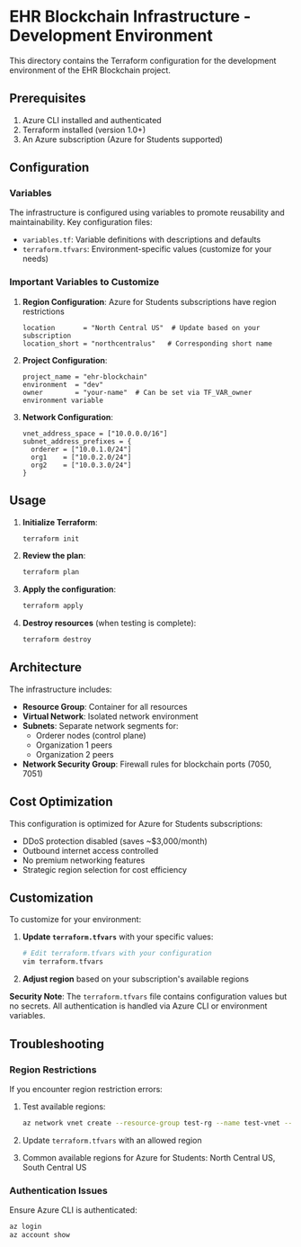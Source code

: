 # EHR Blockchain Infrastructure - Development Environment

This directory contains the Terraform configuration for the development environment of the EHR Blockchain project.

## Prerequisites

1. Azure CLI installed and authenticated
2. Terraform installed (version 1.0+)
3. An Azure subscription (Azure for Students supported)

## Configuration

### Variables

The infrastructure is configured using variables to promote reusability and maintainability. Key configuration files:

- `variables.tf`: Variable definitions with descriptions and defaults
- `terraform.tfvars`: Environment-specific values (customize for your needs)

### Important Variables to Customize

1. **Region Configuration**: Azure for Students subscriptions have region restrictions
   ```hcl
   location       = "North Central US"  # Update based on your subscription
   location_short = "northcentralus"   # Corresponding short name
   ```

2. **Project Configuration**:
   ```hcl
   project_name = "ehr-blockchain"
   environment  = "dev"
   owner        = "your-name"  # Can be set via TF_VAR_owner environment variable
   ```

3. **Network Configuration**:
   ```hcl
   vnet_address_space = ["10.0.0.0/16"]
   subnet_address_prefixes = {
     orderer = ["10.0.1.0/24"]
     org1    = ["10.0.2.0/24"]
     org2    = ["10.0.3.0/24"]
   }
   ```

## Usage

1. **Initialize Terraform**:
   ```bash
   terraform init
   ```

2. **Review the plan**:
   ```bash
   terraform plan
   ```

3. **Apply the configuration**:
   ```bash
   terraform apply
   ```

4. **Destroy resources** (when testing is complete):
   ```bash
   terraform destroy
   ```

## Architecture

The infrastructure includes:

- **Resource Group**: Container for all resources
- **Virtual Network**: Isolated network environment
- **Subnets**: Separate network segments for:
  - Orderer nodes (control plane)
  - Organization 1 peers
  - Organization 2 peers
- **Network Security Group**: Firewall rules for blockchain ports (7050, 7051)

## Cost Optimization

This configuration is optimized for Azure for Students subscriptions:

- DDoS protection disabled (saves ~$3,000/month)
- Outbound internet access controlled
- No premium networking features
- Strategic region selection for cost efficiency

## Customization

To customize for your environment:

1. **Update `terraform.tfvars`** with your specific values:
   ```bash
   # Edit terraform.tfvars with your configuration
   vim terraform.tfvars
   ```

2. **Adjust region** based on your subscription's available regions

**Security Note**: The `terraform.tfvars` file contains configuration values but no secrets. All authentication is handled via Azure CLI or environment variables.

## Troubleshooting

### Region Restrictions

If you encounter region restriction errors:

1. Test available regions:
   ```bash
   az network vnet create --resource-group test-rg --name test-vnet --location "Region Name" --address-prefixes 10.0.0.0/16
   ```

2. Update `terraform.tfvars` with an allowed region
3. Common available regions for Azure for Students: North Central US, South Central US

### Authentication Issues

Ensure Azure CLI is authenticated:
```bash
az login
az account show
```